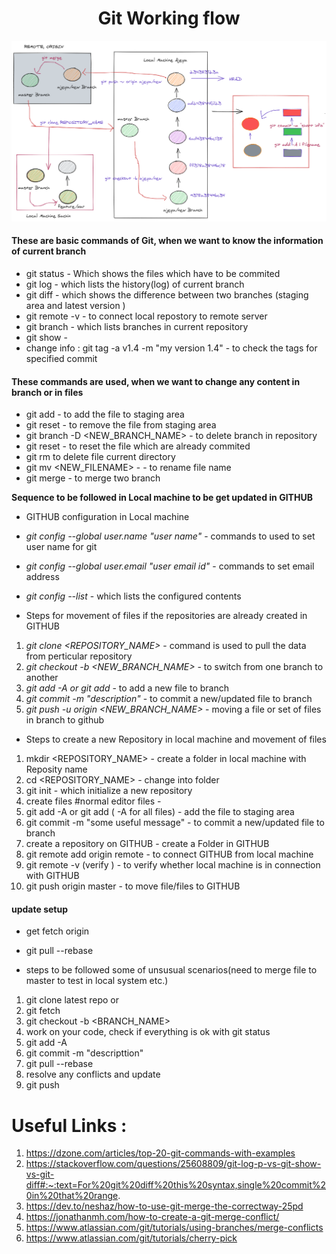 <h1 align="center">Git Working flow</h1>

![git_working_flow](../images/git_workflow.png)

<h4>These are basic commands of Git, when we want to know the information of current branch</h4>

* git status - Which shows the files which have to be commited
* git log - which lists the history(log) of current branch 
* git diff - which shows the difference between two branches (staging area and latest version )
* git remote -v  - to connect local repostory to  remote server
* git branch -  which lists branches in current repository
* git show - 
* change info : git tag -a v1.4 -m "my version 1.4" - to check the tags for specified commit

<h4>These commands are used, when we want to change any content in branch or in files</h4>

* git add - to add the file to staging area 
* git reset - to remove the file from staging area
* git branch -D <NEW_BRANCH_NAME> - to delete branch in repository
* git reset <COMMIT ID> - to reset the file which are already commited
* git rm <FILENAME>  to delete file current directory
* git mv <FILENAME> <NEW_FILENAME> - - to rename file name
* git merge - to merge two branch 


**Sequence to be followed in Local machine to be get updated in GITHUB**

* GITHUB configuration in Local machine

* *git config --global user.name "user name"* - commands to used to set user name for git
* *git config --global user.email "user email id"* - commands to set email address
* *git config --list* - which lists the configured contents

* Steps for movement of files if the repositories are already created in GITHUB

1. *git clone <REPOSITORY_NAME>* - command is used to pull the data from perticular repository
2. *git checkout -b <NEW_BRANCH_NAME>* - to switch from one branch to another
3. *git add -A or git add <FILENAME>* - to add a new file to branch
4. *git commit -m "description"* - to commit a new/updated file to branch
5. *git push -u origin <NEW_BRANCH_NAME>* - moving a file or set of files in branch to github

* Steps to create a new Repository in local machine and movement of files

1. mkdir <REPOSITORY_NAME> - create a folder in local machine with Reposity name
2. cd <REPOSITORY_NAME> - change into folder
3. git init - which initialize a new repository
4. create files #normal editor files - 
5. git add -A or git add <FILENAME> ( -A for all files) - add the file to staging area
6. git commit -m "some useful message" - to commit a new/updated file to branch
7. create a repository on GITHUB - create a Folder in GITHUB
8. git remote add origin remote <repository URL> - to connect GITHUB from local machine
9. git remote -v (verify ) - to verify whether local machine is in connection with GITHUB
10. git push origin master - to move file/files to GITHUB

<h4>update setup</h4>

* get fetch origin
* git pull --rebase

* steps to be followed some of unsusual scenarios(need to merge file to master to test in local system etc.)
1. git clone latest repo
or
1. git fetch
2. git checkout -b <BRANCH_NAME>
3. work on your code, check if everything is ok with git status
4. git add -A
5. git commit -m "descripttion"
6. git pull --rebase
7. resolve any conflicts and update
8. git push

Useful Links :
==============
1. https://dzone.com/articles/top-20-git-commands-with-examples
2. https://stackoverflow.com/questions/25608809/git-log-p-vs-git-show-vs-git-diff#:~:text=For%20git%20diff%20this%20syntax,single%20commit%20in%20that%20range. 
3. https://dev.to/neshaz/how-to-use-git-merge-the-correctway-25pd
4. https://jonathanmh.com/how-to-create-a-git-merge-conflict/
5. https://www.atlassian.com/git/tutorials/using-branches/merge-conflicts
6. https://www.atlassian.com/git/tutorials/cherry-pick
